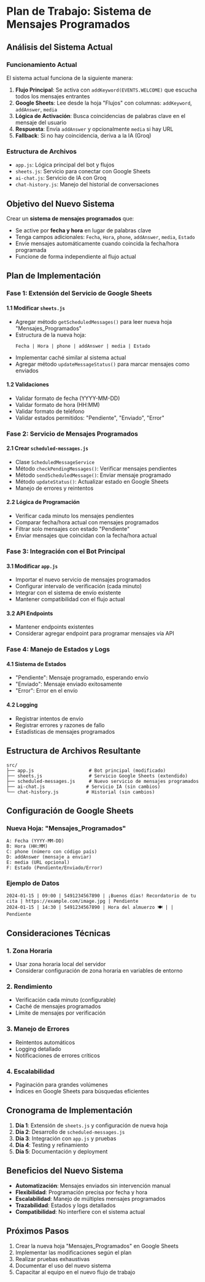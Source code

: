 # Plan de Trabajo: Sistema de Mensajes Programados

## Análisis del Sistema Actual

### Funcionamiento Actual
El sistema actual funciona de la siguiente manera:
1. **Flujo Principal**: Se activa con `addKeyword(EVENTS.WELCOME)` que escucha todos los mensajes entrantes
2. **Google Sheets**: Lee desde la hoja "Flujos" con columnas: `addKeyword`, `addAnswer`, `media`
3. **Lógica de Activación**: Busca coincidencias de palabras clave en el mensaje del usuario
4. **Respuesta**: Envía `addAnswer` y opcionalmente `media` si hay URL
5. **Fallback**: Si no hay coincidencia, deriva a la IA (Groq)

### Estructura de Archivos
- `app.js`: Lógica principal del bot y flujos
- `sheets.js`: Servicio para conectar con Google Sheets
- `ai-chat.js`: Servicio de IA con Groq
- `chat-history.js`: Manejo del historial de conversaciones

## Objetivo del Nuevo Sistema

Crear un **sistema de mensajes programados** que:
- Se active por **fecha y hora** en lugar de palabras clave
- Tenga campos adicionales: `Fecha`, `Hora`, `phone`, `addAnswer`, `media`, `Estado`
- Envíe mensajes automáticamente cuando coincida la fecha/hora programada
- Funcione de forma independiente al flujo actual

## Plan de Implementación

### Fase 1: Extensión del Servicio de Google Sheets

#### 1.1 Modificar `sheets.js`
- Agregar método `getScheduledMessages()` para leer nueva hoja "Mensajes_Programados"
- Estructura de la nueva hoja:
  ```
  Fecha | Hora | phone | addAnswer | media | Estado
  ```
- Implementar caché similar al sistema actual
- Agregar método `updateMessageStatus()` para marcar mensajes como enviados

#### 1.2 Validaciones
- Validar formato de fecha (YYYY-MM-DD)
- Validar formato de hora (HH:MM)
- Validar formato de teléfono
- Validar estados permitidos: "Pendiente", "Enviado", "Error"

### Fase 2: Servicio de Mensajes Programados

#### 2.1 Crear `scheduled-messages.js`
- Clase `ScheduledMessageService`
- Método `checkPendingMessages()`: Verificar mensajes pendientes
- Método `sendScheduledMessage()`: Enviar mensaje programado
- Método `updateStatus()`: Actualizar estado en Google Sheets
- Manejo de errores y reintentos

#### 2.2 Lógica de Programación
- Verificar cada minuto los mensajes pendientes
- Comparar fecha/hora actual con mensajes programados
- Filtrar solo mensajes con estado "Pendiente"
- Enviar mensajes que coincidan con la fecha/hora actual

### Fase 3: Integración con el Bot Principal

#### 3.1 Modificar `app.js`
- Importar el nuevo servicio de mensajes programados
- Configurar intervalo de verificación (cada minuto)
- Integrar con el sistema de envío existente
- Mantener compatibilidad con el flujo actual

#### 3.2 API Endpoints
- Mantener endpoints existentes
- Considerar agregar endpoint para programar mensajes vía API

### Fase 4: Manejo de Estados y Logs

#### 4.1 Sistema de Estados
- "Pendiente": Mensaje programado, esperando envío
- "Enviado": Mensaje enviado exitosamente
- "Error": Error en el envío

#### 4.2 Logging
- Registrar intentos de envío
- Registrar errores y razones de fallo
- Estadísticas de mensajes programados

## Estructura de Archivos Resultante

```
src/
├── app.js                    # Bot principal (modificado)
├── sheets.js                 # Servicio Google Sheets (extendido)
├── scheduled-messages.js     # Nuevo servicio de mensajes programados
├── ai-chat.js               # Servicio IA (sin cambios)
└── chat-history.js          # Historial (sin cambios)
```

## Configuración de Google Sheets

### Nueva Hoja: "Mensajes_Programados"
```
A: Fecha (YYYY-MM-DD)
B: Hora (HH:MM)
C: phone (número con código país)
D: addAnswer (mensaje a enviar)
E: media (URL opcional)
F: Estado (Pendiente/Enviado/Error)
```

### Ejemplo de Datos
```
2024-01-15 | 09:00 | 5491234567890 | ¡Buenos días! Recordatorio de tu cita | https://example.com/image.jpg | Pendiente
2024-01-15 | 14:30 | 5491234567890 | Hora del almuerzo 🍽️ | | Pendiente
```

## Consideraciones Técnicas

### 1. Zona Horaria
- Usar zona horaria local del servidor
- Considerar configuración de zona horaria en variables de entorno

### 2. Rendimiento
- Verificación cada minuto (configurable)
- Caché de mensajes programados
- Límite de mensajes por verificación

### 3. Manejo de Errores
- Reintentos automáticos
- Logging detallado
- Notificaciones de errores críticos

### 4. Escalabilidad
- Paginación para grandes volúmenes
- Índices en Google Sheets para búsquedas eficientes

## Cronograma de Implementación

1. **Día 1**: Extensión de `sheets.js` y configuración de nueva hoja
2. **Día 2**: Desarrollo de `scheduled-messages.js`
3. **Día 3**: Integración con `app.js` y pruebas
4. **Día 4**: Testing y refinamiento
5. **Día 5**: Documentación y deployment

## Beneficios del Nuevo Sistema

- **Automatización**: Mensajes enviados sin intervención manual
- **Flexibilidad**: Programación precisa por fecha y hora
- **Escalabilidad**: Manejo de múltiples mensajes programados
- **Trazabilidad**: Estados y logs detallados
- **Compatibilidad**: No interfiere con el sistema actual

## Próximos Pasos

1. Crear la nueva hoja "Mensajes_Programados" en Google Sheets
2. Implementar las modificaciones según el plan
3. Realizar pruebas exhaustivas
4. Documentar el uso del nuevo sistema
5. Capacitar al equipo en el nuevo flujo de trabajo